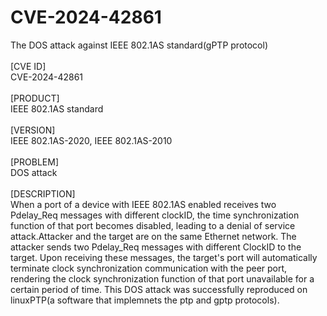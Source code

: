 # CVE-2024-42861
The DOS attack against IEEE 802.1AS standard(gPTP protocol)<br><br>
[CVE ID]<br>
CVE-2024-42861<br><br>
[PRODUCT]<br>
IEEE 802.1AS standard<br><br>
[VERSION]<br>
IEEE 802.1AS-2020, IEEE 802.1AS-2010<br><br>
[PROBLEM]<br>
DOS attack<br><br>
[DESCRIPTION]<br>
When a port of a device with IEEE 802.1AS enabled receives two Pdelay_Req messages with different clockID, the time synchronization function of that port becomes disabled, leading to a denial of service attack.Attacker and the target are on the same Ethernet network. The attacker sends two Pdelay_Req messages with different ClockID to the target. Upon receiving these messages, the target's port will automatically terminate clock synchronization communication with the peer port, rendering the clock synchronization function of that port unavailable for a certain period of time. This DOS attack was successfully reproduced on linuxPTP(a software that implemnets the ptp and gptp protocols).
